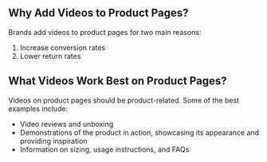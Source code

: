 ## Why Add Videos to Product Pages?

Brands add videos to product pages for two main reasons:

1. Increase conversion rates
2. Lower return rates

## What Videos Work Best on Product Pages?

Videos on product pages should be product-related. Some of the best examples include:

- Video reviews and unboxing
- Demonstrations of the product in action, showcasing its appearance and providing inspiration
- Information on sizing, usage instructions, and FAQs
